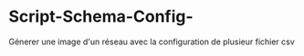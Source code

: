 # Script-Schema-Config-
Génerer une image d'un réseau avec la configuration de plusieur fichier csv
